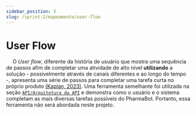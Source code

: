 ```yaml
---
sidebar_position: 3
slug: /sprint-2/mapeamento/user-flow
---
```


# User Flow

&emsp; O _User flow_, diferente da história de usuário que mostra uma sequência de passos afim de completar uma atividade de alto nível **utilizando** a solução - possivelmente através de canais diferentes e ao longo do tempo -, apresenta uma série de passos para completar uma tarefa curta no próprio produto [(Kaplan, 2023)](../referencias.md). Uma ferramenta semelhante foi utilizada na seção [``API/Arquitetura da API``](../API/arquitetura-api.md) e demonstra como o usuário e o sistema completam as mais diversas tarefas possíveis do PharmaBot. Portanto, essa ferramenta não será abordada neste projeto.
